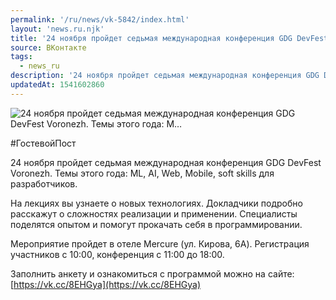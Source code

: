 ```yaml
---
permalink: '/ru/news/vk-5842/index.html'
layout: 'news.ru.njk'
title: '24 ноября пройдет седьмая международная конференция GDG DevFest Voronezh. Темы этого года: M'
source: ВКонтакте
tags:
  - news_ru
description: '24 ноября пройдет седьмая международная конференция GDG DevFest Voronezh. Темы этого года: M…'
updatedAt: 1541602860
---
```

![24 ноября пройдет седьмая международная конференция GDG DevFest Voronezh. Темы этого года: M…](https://sun9-32.userapi.com/impf/c831508/v831508864/1cccbd/REP4Gc5PDOs.jpg?size=1280x1006&quality=96&sign=a60f76a311ab535b59577be3767caffb&c_uniq_tag=78XpRocVhL88QrfJfflVAewyhAavvWUbhmB4dnBDYrE&type=album)

#ГостевойПост

24 ноября пройдет седьмая международная конференция GDG DevFest Voronezh. Темы этого года: ML, AI, Web, Mobile, soft skills для разработчиков.

На лекциях вы узнаете о новых технологиях. Докладчики подробно расскажут о сложностях реализации и применении. Специалисты поделятся опытом и помогут прокачать себя в программировании.

Мероприятие пройдет в отеле Mercure (ул. Кирова, 6А). Регистрация участников с 10:00, конференция с 11:00 до 18:00.

Заполнить анкету и ознакомиться с программой можно на сайте: [https://vk.cc/8EHGya](https://vk.cc/8EHGya)
